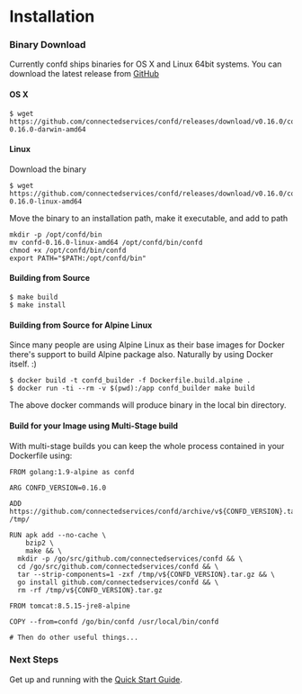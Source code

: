 # Installation

### Binary Download

Currently confd ships binaries for OS X and Linux 64bit systems. You can download the latest release from [GitHub](https://github.com/connectedservices/confd/releases)

#### OS X

```
$ wget https://github.com/connectedservices/confd/releases/download/v0.16.0/confd-0.16.0-darwin-amd64
```

#### Linux

Download the binary
```
$ wget https://github.com/connectedservices/confd/releases/download/v0.16.0/confd-0.16.0-linux-amd64
```
Move the binary to an installation path, make it executable, and add to path
```
mkdir -p /opt/confd/bin
mv confd-0.16.0-linux-amd64 /opt/confd/bin/confd
chmod +x /opt/confd/bin/confd
export PATH="$PATH:/opt/confd/bin"
```

#### Building from Source

```
$ make build
$ make install
```

#### Building from Source for Alpine Linux

Since many people are using Alpine Linux as their base images for Docker there's support to build Alpine package also. Naturally by using Docker itself. :)

```
$ docker build -t confd_builder -f Dockerfile.build.alpine .
$ docker run -ti --rm -v $(pwd):/app confd_builder make build
```
The above docker commands will produce binary in the local bin directory.

#### Build for your Image using Multi-Stage build

With multi-stage builds you can keep the whole process contained in your Dockerfile using:

```
FROM golang:1.9-alpine as confd

ARG CONFD_VERSION=0.16.0

ADD https://github.com/connectedservices/confd/archive/v${CONFD_VERSION}.tar.gz /tmp/

RUN apk add --no-cache \
    bzip2 \
    make && \
  mkdir -p /go/src/github.com/connectedservices/confd && \
  cd /go/src/github.com/connectedservices/confd && \
  tar --strip-components=1 -zxf /tmp/v${CONFD_VERSION}.tar.gz && \
  go install github.com/connectedservices/confd && \
  rm -rf /tmp/v${CONFD_VERSION}.tar.gz

FROM tomcat:8.5.15-jre8-alpine

COPY --from=confd /go/bin/confd /usr/local/bin/confd

# Then do other useful things...
```

### Next Steps

Get up and running with the [Quick Start Guide](quick-start-guide.md).
